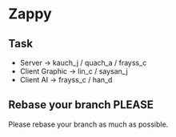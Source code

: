 # Zappy


## Task

* Server -> kauch_j / quach_a / frayss_c
* Client Graphic -> lin_c / saysan_j
* Client AI -> frayss_c / han_d

## Rebase your branch PLEASE

Please rebase your branch as much as possible.
